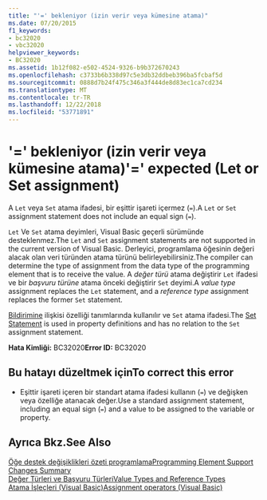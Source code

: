 ```yaml
---
title: "'=' bekleniyor (izin verir veya kümesine atama)"
ms.date: 07/20/2015
f1_keywords:
- bc32020
- vbc32020
helpviewer_keywords:
- BC32020
ms.assetid: 1b12f082-e502-4524-9326-b9b372670243
ms.openlocfilehash: c3733b6b338d97c5e3db32ddbeb396ba5fcbaf5d
ms.sourcegitcommit: 0888d7b24f475c346a3f444de8d83ec1ca7cd234
ms.translationtype: MT
ms.contentlocale: tr-TR
ms.lasthandoff: 12/22/2018
ms.locfileid: "53771891"
---
```

# <a name="-expected-let-or-set-assignment"></a><span data-ttu-id="08426-102">'=' bekleniyor (izin verir veya kümesine atama)</span><span class="sxs-lookup"><span data-stu-id="08426-102">'=' expected (Let or Set assignment)</span></span>
<span data-ttu-id="08426-103">A `Let` veya `Set` atama ifadesi, bir eşittir işareti içermez (`=`).</span><span class="sxs-lookup"><span data-stu-id="08426-103">A `Let` or `Set` assignment statement does not include an equal sign (`=`).</span></span>  
  
 <span data-ttu-id="08426-104">`Let` Ve `Set` atama deyimleri, Visual Basic geçerli sürümünde desteklenmez.</span><span class="sxs-lookup"><span data-stu-id="08426-104">The `Let` and `Set` assignment statements are not supported in the current version of Visual Basic.</span></span> <span data-ttu-id="08426-105">Derleyici, programlama öğesinin değeri alacak olan veri türünden atama türünü belirleyebilirsiniz.</span><span class="sxs-lookup"><span data-stu-id="08426-105">The compiler can determine the type of assignment from the data type of the programming element that is to receive the value.</span></span> <span data-ttu-id="08426-106">A *değer türü* atama değiştirir `Let` ifadesi ve bir *başvuru türüne* atama önceki değiştirir `Set` deyimi.</span><span class="sxs-lookup"><span data-stu-id="08426-106">A *value type* assignment replaces the `Let` statement, and a *reference type* assignment replaces the former `Set` statement.</span></span>  
  
 <span data-ttu-id="08426-107">[Bildirimine](../../visual-basic/language-reference/statements/set-statement.md) ilişkisi özelliği tanımlarında kullanılır ve `Set` atama ifadesi.</span><span class="sxs-lookup"><span data-stu-id="08426-107">The [Set Statement](../../visual-basic/language-reference/statements/set-statement.md) is used in property definitions and has no relation to the `Set` assignment statement.</span></span>  
  
 <span data-ttu-id="08426-108">**Hata Kimliği:** BC32020</span><span class="sxs-lookup"><span data-stu-id="08426-108">**Error ID:** BC32020</span></span>  
  
## <a name="to-correct-this-error"></a><span data-ttu-id="08426-109">Bu hatayı düzeltmek için</span><span class="sxs-lookup"><span data-stu-id="08426-109">To correct this error</span></span>  
  
-   <span data-ttu-id="08426-110">Eşittir işareti içeren bir standart atama ifadesi kullanın (`=`) ve değişken veya özelliğe atanacak değer.</span><span class="sxs-lookup"><span data-stu-id="08426-110">Use a standard assignment statement, including an equal sign (`=`) and a value to be assigned to the variable or property.</span></span>  
  
## <a name="see-also"></a><span data-ttu-id="08426-111">Ayrıca Bkz.</span><span class="sxs-lookup"><span data-stu-id="08426-111">See Also</span></span>  
 [<span data-ttu-id="08426-112">Öğe destek değişiklikleri özeti programlama</span><span class="sxs-lookup"><span data-stu-id="08426-112">Programming Element Support Changes Summary</span></span>](https://msdn.microsoft.com/library/0483590a-6309-449c-a2fa-effa26a03b95)  
 [<span data-ttu-id="08426-113">Değer Türleri ve Başvuru Türleri</span><span class="sxs-lookup"><span data-stu-id="08426-113">Value Types and Reference Types</span></span>](../../visual-basic/programming-guide/language-features/data-types/value-types-and-reference-types.md)  
 [<span data-ttu-id="08426-114">Atama İşleçleri (Visual Basic)</span><span class="sxs-lookup"><span data-stu-id="08426-114">Assignment operators (Visual Basic)</span></span>](~/docs/visual-basic/language-reference/operators/assignment-operators.md)
